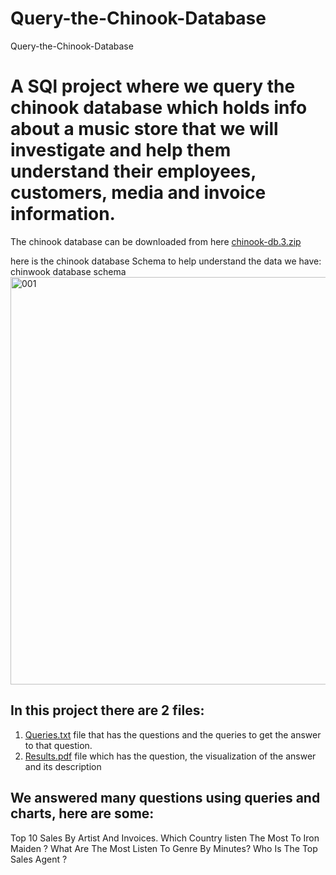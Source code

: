 # Query-the-Chinook-Database
Query-the-Chinook-Database
# A SQl project where we query the chinook database which holds info about a music store that we will investigate and help them understand their employees, customers, media and invoice information.
The chinook database can be downloaded from here [chinook-db.3.zip](https://github.com/AhmedSAAhmed/Query-the-Chinook-Database/files/9795710/chinook-db.3.zip)


here is the chinook database Schema to help understand the data we have:
chinwook database schema<img width="652" alt="001" src="https://user-images.githubusercontent.com/91282437/196058173-b3fc20c8-5ff1-4fda-9776-56cbbcb1fc5b.png">
## In this project there are 2 files:
1. [Queries.txt](https://github.com/AhmedSAAhmed/Query-the-Chinook-Database/blob/main/SQL%20Project%20Submission.txt) file that has the questions and the queries to get the answer to that question.
2. [Results.pdf](https://github.com/AhmedSAAhmed/Query-the-Chinook-Database/blob/main/SQL%20Project%20Submission%20Presentation.pdf) file which has the question, the visualization of the answer and its description

## We answered many questions using queries and charts, here are some:
Top 10 Sales By Artist And Invoices.
Which Country listen The Most To Iron Maiden ?
What Are The Most Listen To Genre By Minutes?
Who Is The Top Sales Agent ?
